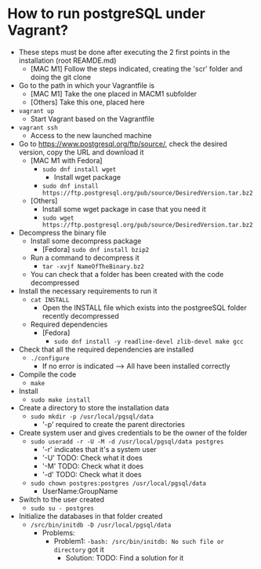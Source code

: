 # How to run postgreSQL under Vagrant?
* These steps must be done after executing the 2 first points in the installation (root REAMDE.md)
  * [MAC M1] Follow the steps indicated, creating the 'scr' folder and doing the git clone
* Go to the path in which your Vagrantfile is
  * [MAC M1] Take the one placed in MACM1 subfolder
  * [Others] Take this one, placed here
* `vagrant up`
  * Start Vagrant based on the Vagrantfile
* `vagrant ssh`
  * Access to the new launched machine
* Go to https://www.postgresql.org/ftp/source/, check the desired version, copy the URL and download it
  * [MAC M1 with Fedora] 
    * `sudo dnf install wget`
      * Install wget package
    * `sudo dnf install https://ftp.postgresql.org/pub/source/DesiredVersion.tar.bz2`
  * [Others] 
    * Install some wget package in case that you need it
    * `sudo wget https://ftp.postgresql.org/pub/source/DesiredVersion.tar.bz2`
* Decompress the binary file
  * Install some decompress package
    * [Fedora] `sudo dnf install bzip2`
  * Run a command to decompress it 
    * `tar -xvjf NameOfTheBinary.bz2`
  * You can check that a folder has been created with the code decompressed
* Install the necessary requirements to run it
  * `cat INSTALL`
    * Open the INSTALL file which exists into the postgreeSQL folder recently decompressed
  * Required dependencies
    * [Fedora]
      * `sudo dnf install -y readline-devel zlib-devel make gcc`
* Check that all the required dependencies are installed
  * `./configure` 
    * If no error is indicated --> All have been installed correctly
* Compile the code
  * `make`
* Install 
  * `sudo make install`
* Create a directory to store the installation data
  * `sudo mkdir -p /usr/local/pgsql/data`
    * '-p' required to create the parent directories
* Create system user and gives credentials to be the owner of the folder
  * `sudo useradd -r -U -M -d /usr/local/pgsql/data postgres`
    * '-r' indicates that it's a system user
    * '-U' TODO: Check what it does
    * '-M' TODO: Check what it does
    * '-d' TODO: Check what it does
  * `sudo chown postgres:postgres /usr/local/pgsql/data`
    * UserName:GroupName
* Switch to the user created
  * `sudo su - postgres`
* Initialize the databases in that folder created
  * `/src/bin/initdb -D /usr/local/pgsql/data`
    * Problems:
      * Problem1: `-bash: /src/bin/initdb: No such file or directory` got it
        * Solution: TODO: Find a solution for it